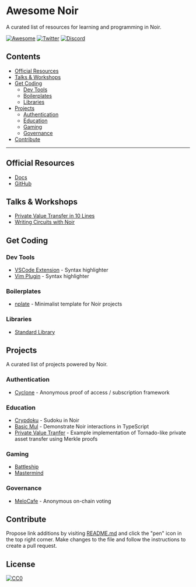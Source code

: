 # Awesome Noir

A curated list of resources for learning and programming in Noir.

[![Awesome](https://awesome.re/badge-flat.svg)](https://awesome.re)
[![Twitter](https://img.shields.io/twitter/url/https/twitter.com/Aztec.svg?style=social&label=Follow%20%40Aztec)](https://twitter.com/aztecnetwork)
[![Discord](https://img.shields.io/discord/563037431604183070?logo=discord)](https://discord.gg/aztec)

## Contents

- [Official Resources](#official-resources)
- [Talks & Workshops](#talks--workshops)
- [Get Coding](#get-coding)
  - [Dev Tools](#dev-tools)
  - [Boilerplates](#boilerplates)
  - [Libraries](#libraries)
- [Projects](#projects)
  - [Authentication](#authentication)
  - [Education](#education)
  - [Gaming](#gaming)
  - [Governance](#governance)
- [Contribute](#contribute)

---

## Official Resources

- [Docs](https://noir-lang.github.io/book)
- [GitHub](https://github.com/noir-lang/noir)

## Talks & Workshops

- [Private Value Transfer in 10 Lines](https://www.youtube.com/watch?v=wYqqXas8_O4)
- [Writing Circuits with Noir](https://www.youtube.com/watch?v=I5M8LhOECpM&t=2879s)

## Get Coding

### Dev Tools

- [VSCode Extension](https://marketplace.visualstudio.com/items?itemName=noir-lang.noir-programming-language-syntax-highlighter) - Syntax highlighter
- [Vim Plugin](https://github.com/Louis-Amas/noir-vim-support) - Syntax highlighter

### Boilerplates

- [nplate](https://github.com/whitenois3/nplate) - Minimalist template for Noir projects

### Libraries

- [Standard Library](https://github.com/noir-lang/noir/tree/master/noir_stdlib)

## Projects

A curated list of projects powered by Noir.

### Authentication

- [Cyclone](https://github.com/TalDerei/cyclone) - Anonymous proof of access / subscription framework

### Education

- [Crypdoku](https://github.com/guipublic/crypdoku) - Sudoku in Noir
- [Basic Mul](https://github.com/vezenovm/basic_mul_noir_example) - Demonstrate Noir interactions in TypeScript
- [Private Value Tranfer](https://github.com/vezenovm/simple_shield) - Example implementation of Tornado-like private asset transfer using Merkle proofs

### Gaming

- [Battleship](https://github.com/snjax/zkships)
- [Mastermind](https://github.com/vezenovm/mastermind-noir)

### Governance

- [MeloCafe](https://github.com/MeloCafe) - Anonymous on-chain voting

## Contribute

Propose link additions by visiting [README.md](./README.md) and click the "pen" icon in the top right corner. Make changes to the file and follow the instructions to create a pull request.

## License

[![CC0](https://licensebuttons.net/p/zero/1.0/88x31.png)](https://creativecommons.org/publicdomain/zero/1.0/)
